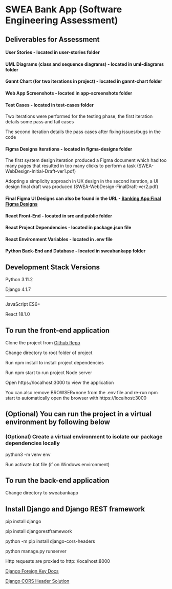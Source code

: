 # SWEA Bank App (Software Engineering Assessment)

## Deliverables for Assessment
#### User Stories - located in user-stories folder
#### UML Diagrams (class and sequence diagrams) - located in uml-diagrams folder
#### Gannt Chart (for two iterations in project) - located in gannt-chart folder
#### Web App Screenshots - located in app-screenshots folder
#### Test Cases - located in test-cases folder
Two iterations were performed for the testing phase, the first iteration details some pass and fail cases

The second iteration details the pass cases after fixing issues/bugs in the code

#### Figma Designs Iterations - located in figma-designs folder
The first system design iteration produced a Figma document which had too many pages that resulted in too many clicks to perform a task (SWEA-WebDesign-Initial-Draft-ver1.pdf)

Adopting a simplicity approach in UX design in the second iteration, a UI design final draft was produced (SWEA-WebDesign-FinalDraft-ver2.pdf)

#### Final Figma UI Designs can also be found in the URL - [Banking App Final Figma Designs](https://www.figma.com/file/bQk4TIEbEjfCyA4FCpPhDp/Draf2?node-id=0-1)


#### React Front-End - located in src and public folder

#### React Project Dependencies - located in package.json file

#### React Environment Variables - located in .env file

#### Python Back-End and Database - located in sweabankapp folder

## Development Stack Versions
Python 3.11.2

Django 4.1.7

--------------------------------------------------
JavaScript ES6+

React 18.1.0

## To run the front-end application 
Clone the project from [Github Repo](https://github.com/Adv-Software-Eng-Assessment/adv-software-assessment.git)

Change directory to root folder of project

Run npm install to install project dependencies

Run npm start to run project Node server

Open https://localhost:3000 to view the application

You can also remove BROWSER=none from the .env file and re-run npm start to automatically open the browser with https://localhost:3000

## (Optional) You can run the project in a virtual environment by following below
### (Optional) Create a virtual environment to isolate our package dependencies locally
python3 -m venv env

Run activate.bat file (if on Windows environment)

## To run the back-end application
Change directory to sweabankapp 

## Install Django and Django REST framework
pip install django

pip install djangorestframework

python -m pip install django-cors-headers

python manage.py runserver

Http requests are proxied to http::/localhost:8000

[Django Foreign Key Docs](https://docs.djangoproject.com/en/4.1/intro/tutorial02/)

[Django CORS Header Solution](https://github.com/adamchainz/django-cors-headers)
